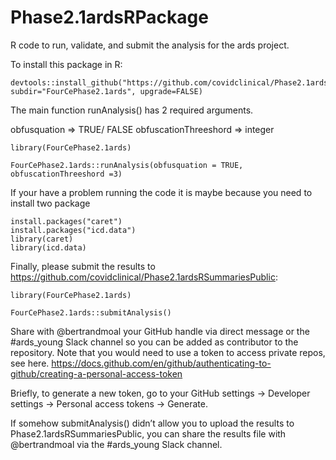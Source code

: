 # Phase2.1ardsRPackage
R code to run, validate, and submit the analysis for the ards project.

To install this package in R:

```
devtools::install_github("https://github.com/covidclinical/Phase2.1ardsRPackage", subdir="FourCePhase2.1ards", upgrade=FALSE)
```

The main function runAnalysis() has 2 required arguments.

obfusquation => TRUE/ FALSE
obfuscationThreeshord => integer 

```
library(FourCePhase2.1ards)

FourCePhase2.1ards::runAnalysis(obfusquation = TRUE, obfuscationThreeshord =3)
```

If your have a problem running the code it is maybe because you need to install two package 

```
install.packages("caret")
install.packages("icd.data")
library(caret)
library(icd.data)

```

Finally, please submit the results to https://github.com/covidclinical/Phase2.1ardsRSummariesPublic:

```
library(FourCePhase2.1ards)

FourCePhase2.1ards::submitAnalysis()
```

Share with @bertrandmoal your GitHub handle via direct message or the #ards_young Slack channel so you can be added as contributor to the repository.
Note that you would need to use a token to access private repos, see here.
https://docs.github.com/en/github/authenticating-to-github/creating-a-personal-access-token

Briefly, to generate a new token, go to your GitHub settings -> Developer settings -> Personal access tokens -> Generate.

If somehow submitAnalysis() didn’t allow you to upload the results to Phase2.1ardsRSummariesPublic, you can share the results file with  @bertrandmoal via the #ards_young Slack channel.
